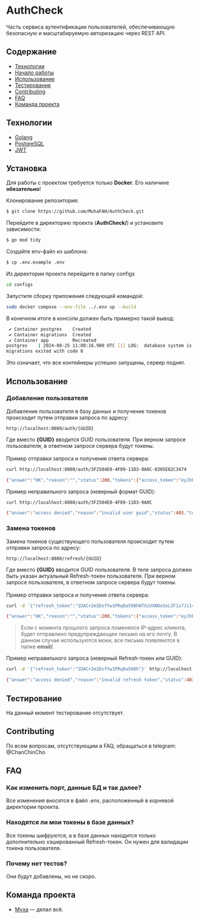 # AuthCheck
Часть сервиса аутентификации пользователей, обеспечивающую безопасную и масштабируемую авторизацию через REST API.

## Содержание
- [Технологии](#технологии)
- [Начало работы](#установка)
- [Использование](#использование)
- [Тестирование](#тестирование)
- [Contributing](#contributing)
- [FAQ](#FAQ)
- [Команда проекта](#команда-проекта)

## Технологии
- [Golang](https://go.dev/)
- [PostgreSQL](https://www.postgresql.org/)
- [JWT](https://pkg.go.dev/github.com/dgrijalva/jwt-go)

## Установка
Для работы с проектом требуется только **Docker**. Его наличине **обязательно**!

Клонирование репозитория:
```sh
$ git clone https://github.com/MuhaFAH/AuthCheck.git
```

Перейдите в директорию проекта (**AuthCheck/**) и установите зависимости:
```sh
$ go mod tidy
```
Создайте env-файл из шаблона:
```sh
$ cp .env.example .env
```
Из директории проекта перейдите в папку configs
```sh
cd configs
```
Запустите сборку приложения следующей командой:
```sh
sudo docker compose --env-file ../.env up --build
```
В конечном итоге в консоли должен быть примерно такой вывод:
```sh
 ✔ Container postgres    Created                                                                                                                                                 0.0s 
 ✔ Container migrations  Created                                                                                                                                                 0.0s 
 ✔ Container app         Recreated   
postgres    | 2024-08-25 11:08:16.980 UTC [1] LOG:  database system is ready to accept connections
migrations exited with code 0
```
Это означает, что все контейнеры успешно запущены, сервер поднят.
## Использование
### Добавление пользователя
Добавление пользователя в базу данных и получение токенов происходит путем отправки запроса по адресу:
```
http://localhost:8080/auth/{GUID}
```
Где вместо **{GUID}** вводится GUID пользователя. При верном запросе пользователя, в ответном запросе сервера будут токены.<br><br>
Пример отправки запроса и получения ответа сервера:
```sh
curl http://localhost:8080/auth/3F2504E0-4F89-11D3-9A0C-0305E82C3474

{"answer":"OK","reason":"","status":200,"tokens":{"access_token":"eyJhbGciOiJIUzUxMiIsInR5cCI6IkpXVCJ9.eyJleHAiOjE3MjQ1ODg1MjIsImlwIjoiMTcyLjE4LjAuMSJ9.yLw5H5R4n7DAmGydFKSd56tnr3C3Kzf5Nrw5-YUJGFgLN9WEsCJqKsEUoeAbFWFze7AY9xITIODU_R8xjziFBA","refresh_token":"unujY5xAdM7LbNBRmNV9/ebp3nH/09ZFoKUFqRMEIV8="}}
```
Пример неправильного запроса (неверный формат GUID):
```sh
curl http://localhost:8080/auth/3F2504E0-4F89-11D3-9A0C

{"answer":"access denied","reason":"invalid user guid","status":403,"tokens":{"access_token":"","refresh_token":""}}
```
### Замена токенов
Замена токенов существующего пользователя происходит путем отправки запроса по адресу:
```
http://localhost:8080/refresh/{GUID}
```
Где вместо **{GUID}** вводится GUID пользователя. В теле запроса должен быть указан актуальный Refresh-токен пользователя. При верном запросе пользователя, в ответном запросе сервера будут токены.<br><br>
Пример отправки запроса и получения ответа сервера:
```sh
curl -d '{"refresh_token":"1DAC+2m1DsfYw1PRq0a508hNTXzUXN0o5eLZF1x7JiI="}' http://localhost:8080/refresh/3F2504E0-4F89-11D3-9A0C-0305E82C3490

{"answer":"OK","reason":"","status":200,"tokens":{"access_token":"eyJhbGciOiJIUzUxMiIsInR5cCI6IkpXVCJ9.eyJleHAiOjE3MjQ1ODkzNjIsImlwIjoiMTcyLjE4LjAuMSJ9.JWrnPf3uJ6P-10I9GN5rCi6huSD2_knuNjBW6biTInKGGUZuOPqKhAduOCtFRAAm-Po1PO06r5XFdOwQ6SQSDQ","refresh_token":"+UnkyGYwHcCN85G5HbKnvHcD5lMLxFDLhgoC4nAckKs="}}
```
>Если с момента прошлого запроса поменялся IP-адрес клиента, будет отправлено предупреждающее письмо на его почту. В данном случае используются моки, все письма появляются в папке **email/**.

Пример неправильного запроса (неверный Refresh-токен или GUID):
```sh
curl -d '{"refresh_token":"1DAC+2m1DsfYw1PRq0a508h"}' http://localhost:8080/refresh/3F2504E0-4F89-11D3-9A0C-0305E82C3490

{"answer":"access denied","reason":"invalid refresh token","status":403,"tokens":{"access_token":"","refresh_token":""}}
```

## Тестирование
На данный момент тестирование отсутствует.

## Contributing
По всем вопросам, отсутствующим в FAQ, обращаться в telegram: @ChanChinCho

## FAQ
### Как изменить порт, данные БД и так далее?
Все изменения вносятся в файл .env, расположенный в корневой директории проекта.

### Находятся ли мои токены в базе данных?
Все токены шифруются, а в базе данных находится только дополнительно хэшированный Refresh-токен. Он нужен для валидации токена пользователя.

### Почему нет тестов?
Они будут добавлены, но не скоро.

## Команда проекта

- [Муха](tg://resolve?domain=chanchincho) — делал всё.
